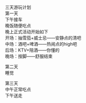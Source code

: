 三天游玩计划  
第一天  
下午接车  
晚饭随便吃点  
晚上正式活动开始如下  
开场：抽雪茄+威士忌——安静点的清吧  
中场：酒吧+啤酒——热闹点的high吧  
后场：KTV+陪酒——你懂的  
晚场：按脚——舒服结束  

第二天  
睡觉

第三天  
中午正常吃点  
下午送走  
